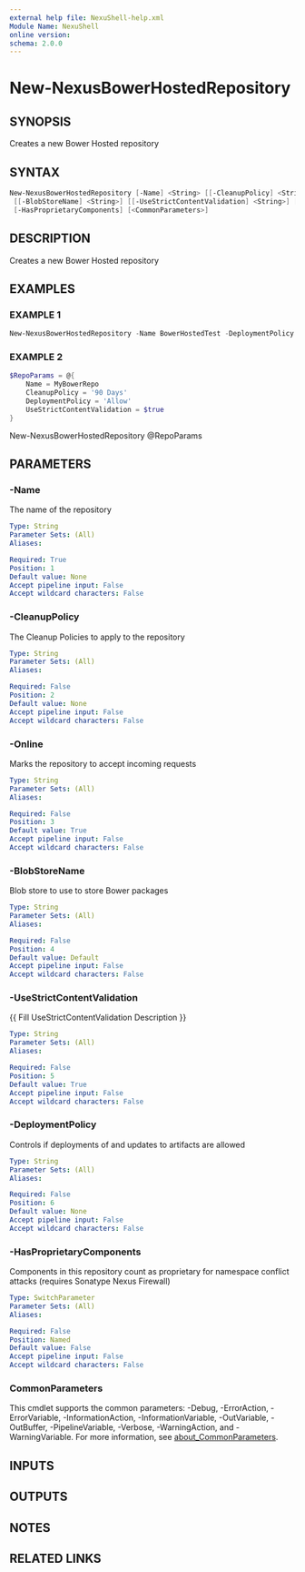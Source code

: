 ```yaml
---
external help file: NexuShell-help.xml
Module Name: NexuShell
online version:
schema: 2.0.0
---
```


# New-NexusBowerHostedRepository

## SYNOPSIS

Creates a new Bower Hosted repository

## SYNTAX

```powershell
New-NexusBowerHostedRepository [-Name] <String> [[-CleanupPolicy] <String>] [[-Online] <String>]
 [[-BlobStoreName] <String>] [[-UseStrictContentValidation] <String>] [[-DeploymentPolicy] <String>]
 [-HasProprietaryComponents] [<CommonParameters>]
```

## DESCRIPTION

Creates a new Bower Hosted repository

## EXAMPLES

### EXAMPLE 1

```powershell
New-NexusBowerHostedRepository -Name BowerHostedTest -DeploymentPolicy Allow
```

### EXAMPLE 2

```powershell
$RepoParams = @{
    Name = MyBowerRepo
    CleanupPolicy = '90 Days'
    DeploymentPolicy = 'Allow'
    UseStrictContentValidation = $true
}
```

New-NexusBowerHostedRepository @RepoParams

## PARAMETERS

### -Name

The name of the repository

```yaml
Type: String
Parameter Sets: (All)
Aliases:

Required: True
Position: 1
Default value: None
Accept pipeline input: False
Accept wildcard characters: False
```

### -CleanupPolicy

The Cleanup Policies to apply to the repository

```yaml
Type: String
Parameter Sets: (All)
Aliases:

Required: False
Position: 2
Default value: None
Accept pipeline input: False
Accept wildcard characters: False
```

### -Online

Marks the repository to accept incoming requests

```yaml
Type: String
Parameter Sets: (All)
Aliases:

Required: False
Position: 3
Default value: True
Accept pipeline input: False
Accept wildcard characters: False
```

### -BlobStoreName

Blob store to use to store Bower packages

```yaml
Type: String
Parameter Sets: (All)
Aliases:

Required: False
Position: 4
Default value: Default
Accept pipeline input: False
Accept wildcard characters: False
```

### -UseStrictContentValidation

{{ Fill UseStrictContentValidation Description }}

```yaml
Type: String
Parameter Sets: (All)
Aliases:

Required: False
Position: 5
Default value: True
Accept pipeline input: False
Accept wildcard characters: False
```

### -DeploymentPolicy

Controls if deployments of and updates to artifacts are allowed

```yaml
Type: String
Parameter Sets: (All)
Aliases:

Required: False
Position: 6
Default value: None
Accept pipeline input: False
Accept wildcard characters: False
```

### -HasProprietaryComponents

Components in this repository count as proprietary for namespace conflict attacks (requires Sonatype Nexus Firewall)

```yaml
Type: SwitchParameter
Parameter Sets: (All)
Aliases:

Required: False
Position: Named
Default value: False
Accept pipeline input: False
Accept wildcard characters: False
```

### CommonParameters

This cmdlet supports the common parameters: -Debug, -ErrorAction, -ErrorVariable, -InformationAction, -InformationVariable, -OutVariable, -OutBuffer, -PipelineVariable, -Verbose, -WarningAction, and -WarningVariable. For more information, see [about_CommonParameters](http://go.microsoft.com/fwlink/?LinkID=113216).

## INPUTS

## OUTPUTS

## NOTES

## RELATED LINKS
